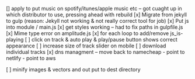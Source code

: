 
[] apply to put music on spotify/itunes/apple music etc
  – got cuaght up in which distributor to use, pressing ahead with rebuild
[x] Migrate from jekyll to gulp (reason: Jekyll not working & not really correct tool for job)
[x] Put js into module / main.js
[x] get styles working
	– had to fix paths in gulpfile.js
[x] Mime type error on amplitude.js
[x] for each loop to add/remove js_is-playing
[ ] click on track & auto play & play/pause button shows correct appearance
[ ] increase size of track slider on mobile
[ ] download individual tracks
[x] dns managment
		– move back to namecheap
		- point to netlify
		- point to aws

[ ] minify images & vectors and out put to dest directory